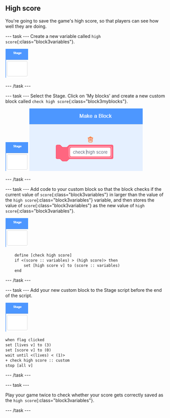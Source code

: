 ## High score

You're going to save the game's high score, so that players can see how well they are doing.

--- task ---
Create a new variable called `high score`{:class="block3variables"}.

![Stage sprite](images/stage-sprite.png)

--- /task ---

--- task ---
Select the Stage. Click on 'My blocks' and create a new custom block called `check high score`{:class="block3myblocks"}.

![Stage sprite](images/stage-sprite.png)
![screenshot](images/dots-custom-1.png)

--- /task ---

--- task ---
Add code to your custom block so that the block checks if the current value of `score`{:class="block3variables"} in larger than the value of the `high score`{:class="block3variables"} variable, and then stores the value of `score`{:class="block3variables"} as the new value of `high score`{:class="block3variables"}.

![Stage sprite](images/stage-sprite.png)

```blocks3
	define [check high score]
	if <(score :: variables) > (high score)> then
		set [high score v] to (score :: variables)
	end
```
--- /task ---

--- task ---
Add your new custom block to the Stage script before the end of the script.

![Stage sprite](images/stage-sprite.png)
```blocks3
when flag clicked
set [lives v] to (3)
set [score v] to (0)
wait until <(lives) < (1)>
+ check high score :: custom
stop [all v]
```

--- /task ---

--- task ---

Play your game twice to check whether your score gets correctly saved as the `high score`{:class="block3variables"}.

--- /task ---
